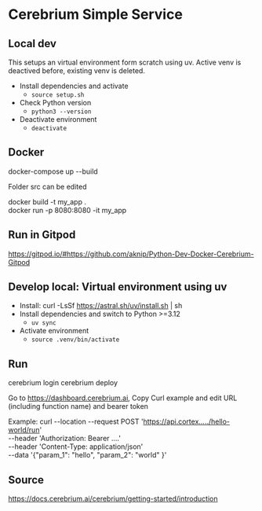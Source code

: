 # Cerebrium Simple Service

## Local dev
This setups an virtual environment form scratch using uv. Active venv is deactived before, existing venv is deleted. 
- Install dependencies and activate
    - `source setup.sh`
- Check Python version
	- `python3 --version`	
- Deactivate environment
	- `deactivate`

## Docker

docker-compose up --build

Folder src can be edited 

docker build -t my_app .  
docker run -p 8080:8080 -it my_app


## Run in Gitpod
https://gitpod.io/#https://github.com/aknip/Python-Dev-Docker-Cerebrium-Gitpod









## Develop local: Virtual environment using uv
- Install: curl -LsSf https://astral.sh/uv/install.sh | sh
- Install dependencies and switch to Python >=3.12
	- `uv sync`
- Activate environment
	- `source .venv/bin/activate`


## Run
cerebrium login
cerebrium deploy


Go to https://dashboard.cerebrium.ai, 
Copy Curl example and edit URL (including function name) and bearer token

Example:
curl --location --request POST 'https://api.cortex...../hello-world/run' \
--header 'Authorization: Bearer ....' \
--header 'Content-Type: application/json' \
--data '{"param_1": "hello", "param_2": "world" }'


## Source
https://docs.cerebrium.ai/cerebrium/getting-started/introduction


